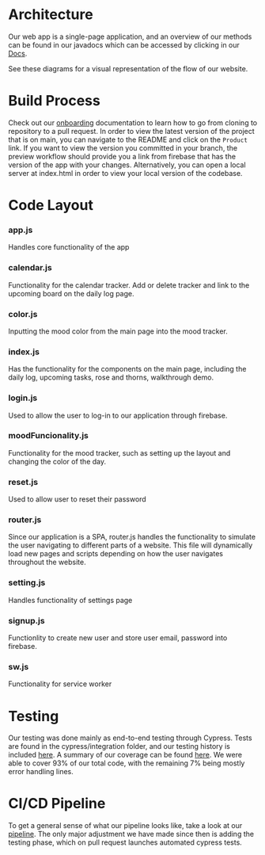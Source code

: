 # Architecture

Our web app is a single-page application, and an overview of our methods
can be found in our javadocs which can be accessed by clicking in our [Docs](https://cse110-sp21-group22.github.io/cse110-sp21-group22/).

See these diagrams for a visual representation of the flow of our website.

# Build Process

Check out our [onboarding](https://github.com/cse110-sp21-group22/cse110-sp21-group22/blob/main/specs/onboarding.md) documentation to learn how to go from cloning to repository to a pull request. In order to view the latest version of the project that is on main, you can navigate to the README and click on the `Product` link. If you want to view the version you committed in your branch, the preview workflow should provide you a link from firebase that has the version of the app with your changes. Alternatively, you can open a local server at index.html in order to view your local version of the codebase.

# Code Layout

### app.js
Handles core functionality of the app

### calendar.js
Functionality for the calendar tracker. Add or delete tracker and link to the upcoming board on the daily log page.

### color.js
Inputting the mood color from the main page into the mood tracker.

### index.js
Has the functionality for the components on the main page, including the daily log, upcoming tasks, rose and thorns, walkthrough demo.

### login.js
Used to allow the user to log-in to our application through firebase.

### moodFuncionality.js
Functionality for the mood tracker, such as setting up the layout and changing the color of the day.

### reset.js
Used to allow user to reset their password

### router.js
Since our application is a SPA, router.js handles the functionality to simulate the user navigating to different parts of a website. This file will dynamically load new pages and scripts depending on how the user navigates throughout the website.

### setting.js
Handles functionality of settings page

### signup.js
Functionlity to create new user and store user email, password into firebase.

### sw.js
Functionality for service worker

# Testing
Our testing was done mainly as end-to-end testing through Cypress. Tests are found in the cypress/integration folder, and our testing history is included [here](https://dashboard.cypress.io/projects/zaxzr4/runs). A summary of our coverage can be found [here](https://app.codecov.io/gh/cse110-sp21-group22/cse110-sp21-group22). We were able to cover 93% of our total code, with the remaining 7% being mostly error handling lines.

# CI/CD Pipeline

To get a general sense of what our pipeline looks like, take a look at our [pipeline](\..\admin\cipipeline\phase1.png). 
The only major adjustment we have made since then is adding the testing phase, which on pull request launches automated cypress tests.

